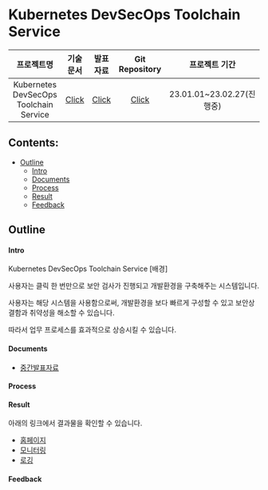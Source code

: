 # Kubernetes DevSecOps Toolchain Service

 프로젝트명 | 기술문서 | 발표자료 | Git Repository |프로젝트 기간 
:-------------: | :-------------: | :-------------: | :-------------: | :-------------:
 Kubernetes DevSecOps Toolchain Service | [Click](https://docs.google.com/document/d/1J8BytOKemftXYb__78tb3sMjvePZRvlattjNzb2GuOg/edit?usp=sharing) | [Click](https://www.notion.so/Main-Page-fe35c46b02d84682b73b5a394b44182f) | [Click](https://github.com/onesenal/Innogrid_Project.git) | 23.01.01~23.02.27(진행중)

## Contents:
  - [Outline](#Outline-)
      - [Intro](#Intro-)
      - [Documents](#Documents-)
      - [Process](#Process-)
      - [Result](#Result-)
      - [Feedback](#Feedback-)

## Outline

#### Intro
Kubernetes DevSecOps Toolchain Service
[배경]
<p>사용자는 클릭 한 번만으로 보안 검사가 진행되고 개발환경을 구축해주는 시스템입니다.
<p>사용자는 해당 시스템을 사용함으로써, 개발환경을 보다 빠르게 구성할 수 있고 보안상 결함과 취약성을 해소할 수 있습니다. 
<p>따라서 업무 프로세스를 효과적으로 상승시킬 수 있습니다.

#### Documents
- [중간발표자료](https://docs.google.com/presentation/d/1x4Q1G8w-2wpBMtshDAtTIDW0fHK6rAvB/edit?usp=sharing&ouid=106249240240065525675&rtpof=true&sd=true)

#### Process


#### Result
아래의 링크에서 결과물을 확인할 수 있습니다.
- [홈페이지](http://innogrid.duckdns.org)
- [모니터링](http://monitor.innogrid.duckdns.org)
- [로깅](http://logging.innogrid.duckdns.org)

#### Feedback

